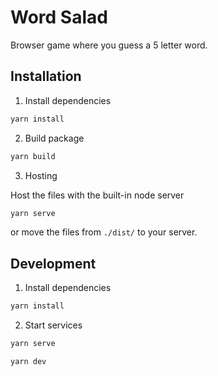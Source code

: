 # Word Salad

Browser game where you guess a 5 letter word.

## Installation

1. Install dependencies

```bash
yarn install
```

2. Build package

```bash
yarn build
```

3. Hosting

Host the files with the built-in node server

```bash
yarn serve
```

or move the files from `./dist/` to your server.

## Development

1. Install dependencies

```bash
yarn install
```

2. Start services

```bash
yarn serve
```

```bash
yarn dev
```
